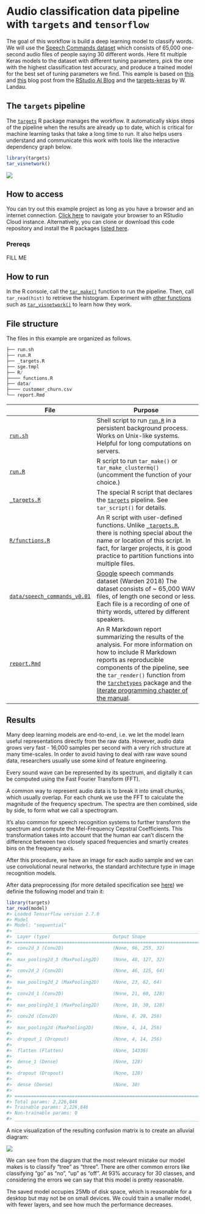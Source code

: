 
# Audio classification data pipeline with `targets` and `tensorflow`

The goal of this workflow is build a deep learning model to classify
words. We will use the [Speech Commands
dataset](https://www.tensorflow.org/datasets/catalog/speech_commands)
which consists of 65,000 one-second audio files of people saying 30
different words. Here fit multiple Keras models to the dataset with
different tuning parameters, pick the one with the highest
classification test accuracy, and produce a trained model for the best
set of tuning parameters we find. This eample is based on
[this](https://blogs.rstudio.com/ai/posts/2018-06-06-simple-audio-classification-keras/)
and
[this](https://blogs.rstudio.com/ai/posts/2019-02-07-audio-background/)
blog post from the [RStudio AI Blog](https://blogs.rstudio.com/ai/) and
the [targets-keras](https://github.com/wlandau/targets-keras) by W.
Landau.

## The `targets` pipeline

The [`targets`](https://github.com/wlandau/targets) R package manages
the workflow. It automatically skips steps of the pipeline when the
results are already up to date, which is critical for machine learning
tasks that take a long time to run. It also helps users understand and
communicate this work with tools like the interactive dependency graph
below.

``` r
library(targets)
tar_visnetwork()
```

![](./output/graph.jpeg)

## How to access

You can try out this example project as long as you have a browser and
an internet connection. [Click
here](https://rstudio.cloud/project/1430828/) to navigate your browser
to an RStudio Cloud instance. Alternatively, you can clone or download
this code repository and install the R packages [listed
here](https://github.com/wlandau/targets-minimal/blob/03835c2aa4679dcf3f28c623a06d7505b18bee17/DESCRIPTION#L25-L30).

### Prereqs

FILL ME

## How to run

In the R console, call the
[`tar_make()`](https://wlandau.github.io/targets/reference/tar_make.html)
function to run the pipeline. Then, call `tar_read(hist)` to retrieve
the histogram. Experiment with [other
functions](https://wlandau.github.io/targets/reference/index.html) such
as
[`tar_visnetwork()`](https://wlandau.github.io/targets/reference/tar_visnetwork.html)
to learn how they work.

## File structure

The files in this example are organized as follows.

``` r
├── run.sh
├── run.R
├── _targets.R
├── sge.tmpl
├── R/
├──── functions.R
├── data/
├──── customer_churn.csv
└── report.Rmd
```

| File                                                                                        | Purpose                                                                                                                                                                                                                                                                                                                                                                                                     |
|---------------------------------------------------------------------------------------------|-------------------------------------------------------------------------------------------------------------------------------------------------------------------------------------------------------------------------------------------------------------------------------------------------------------------------------------------------------------------------------------------------------------|
| [`run.sh`](https://github.com/wlandau/targets-keras/blob/main/run.sh)                       | Shell script to run [`run.R`](https://github.com/wlandau/targets-keras/blob/main/run.R) in a persistent background process. Works on Unix-like systems. Helpful for long computations on servers.                                                                                                                                                                                                           |
| [`run.R`](https://github.com/wlandau/targets-keras/blob/main/run.R)                         | R script to run `tar_make()` or `tar_make_clustermq()` (uncomment the function of your choice.)                                                                                                                                                                                                                                                                                                             |
| [`_targets.R`](https://github.com/wlandau/targets-keras/blob/main/_targets.R)               | The special R script that declares the [`targets`](https://github.com/wlandau/targets) pipeline. See `tar_script()` for details.                                                                                                                                                                                                                                                                            |
| [`R/functions.R`](https://github.com/wlandau/targets-keras/blob/main/R/functions.R)         | An R script with user-defined functions. Unlike [`_targets.R`](https://github.com/wlandau/targets-keras/blob/main/_targets.R), there is nothing special about the name or location of this script. In fact, for larger projects, it is good practice to partition functions into multiple files.                                                                                                            |
| [`data/speech_commands_v0.01`](https://www.tensorflow.org/datasets/catalog/speech_commands) | [Google](https://www.tensorflow.org/datasets/catalog/speech_commands) speech commands dataset (Warden 2018) The dataset consists of \~ 65,000 WAV files, of length one second or less. Each file is a recording of one of thirty words, uttered by different speakers.                                                                                                                                      |
| [`report.Rmd`](https://github.com/wlandau/targets-keras/blob/main/report.Rmd)               | An R Markdown report summarizing the results of the analysis. For more information on how to include R Markdown reports as reproducible components of the pipeline, see the `tar_render()` function from the [`tarchetypes`](https://wlandau.github.io/tarchetypes) package and the [literate programming chapter of the manual](https://wlandau.github.io/targets-manual/files.html#literate-programming). |

## Results

Many deep learning models are end-to-end, i.e. we let the model learn
useful representations directly from the raw data. However, audio data
grows very fast - 16,000 samples per second with a very rich structure
at many time-scales. In order to avoid having to deal with raw wave
sound data, researchers usually use some kind of feature engineering.

Every sound wave can be represented by its spectrum, and digitally it
can be computed using the Fast Fourier Transform (FFT).

A common way to represent audio data is to break it into small chunks,
which usually overlap. For each chunk we use the FFT to calculate the
magnitude of the frequency spectrum. The spectra are then combined, side
by side, to form what we call a spectrogram.

It’s also common for speech recognition systems to further transform the
spectrum and compute the Mel-Frequency Cepstral Coefficients. This
transformation takes into account that the human ear can’t discern the
difference between two closely spaced frequencies and smartly creates
bins on the frequency axis.

After this procedure, we have an image for each audio sample and we can
use convolutional neural networks, the standard architecture type in
image recognition models.

After data preprocessing (for more detailed specification see
[here](https://blogs.rstudio.com/ai/posts/2018-06-06-simple-audio-classification-keras/#generator))
we definie the following model and train it:

``` r
library(targets)
tar_read(model)
#> Loaded Tensorflow version 2.7.0
#> Model
#> Model: "sequential"
#> ________________________________________________________________________________
#>  Layer (type)                       Output Shape                    Param #     
#> ================================================================================
#>  conv2d_3 (Conv2D)                  (None, 96, 255, 32)             320         
#>                                                                                 
#>  max_pooling2d_3 (MaxPooling2D)     (None, 48, 127, 32)             0           
#>                                                                                 
#>  conv2d_2 (Conv2D)                  (None, 46, 125, 64)             18496       
#>                                                                                 
#>  max_pooling2d_2 (MaxPooling2D)     (None, 23, 62, 64)              0           
#>                                                                                 
#>  conv2d_1 (Conv2D)                  (None, 21, 60, 128)             73856       
#>                                                                                 
#>  max_pooling2d_1 (MaxPooling2D)     (None, 10, 30, 128)             0           
#>                                                                                 
#>  conv2d (Conv2D)                    (None, 8, 28, 256)              295168      
#>                                                                                 
#>  max_pooling2d (MaxPooling2D)       (None, 4, 14, 256)              0           
#>                                                                                 
#>  dropout_1 (Dropout)                (None, 4, 14, 256)              0           
#>                                                                                 
#>  flatten (Flatten)                  (None, 14336)                   0           
#>                                                                                 
#>  dense_1 (Dense)                    (None, 128)                     1835136     
#>                                                                                 
#>  dropout (Dropout)                  (None, 128)                     0           
#>                                                                                 
#>  dense (Dense)                      (None, 30)                      3870        
#>                                                                                 
#> ================================================================================
#> Total params: 2,226,846
#> Trainable params: 2,226,846
#> Non-trainable params: 0
#> ________________________________________________________________________________
```

A nice visualization of the resulting confusion matrix is to create an
alluvial diagram:

![](./output/alluvial.png)

We can see from the diagram that the most relevant mistake our model
makes is to classify “tree” as “three”. There are other common errors
like classifying “go” as “no”, “up” as “off”. At 93% accuracy for 30
classes, and considering the errors we can say that this model is pretty
reasonable.

The saved model occupies 25Mb of disk space, which is reasonable for a
desktop but may not be on small devices. We could train a smaller model,
with fewer layers, and see how much the performance decreases.
